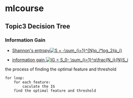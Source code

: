 # mlcourse 

## Topic3 Decision Tree 

### Information Gain




-  <a href="https://www.codecogs.com/eqnedit.php?latex=S&space;=&space;-\sum_{i=1}^{N}p_i*log_2{p_i}" target="_blank">Shannon's entropy<img src="https://latex.codecogs.com/gif.latex?S&space;=&space;-\sum_{i=1}^{N}p_i*log_2{p_i}" title="S = -\sum_{i=1}^{N}p_i*log_2{p_i}" /></a>


- <a href="https://www.codecogs.com/eqnedit.php?latex=IG&space;=&space;S_0-&space;\sum_{i=1}^q\frac{N_i}{N}S_i" target="_blank">information gain <img src="https://latex.codecogs.com/gif.latex?IG&space;=&space;S_0-&space;\sum_{i=1}^q\frac{N_i}{N}S_i" title="IG = S_0- \sum_{i=1}^q\frac{N_i}{N}S_i" /></a>

the process of finding the optimal feature and threshold
```
for loop:
	for each feature:
		caculate the IG
	find the optimal feature and threshold

```




